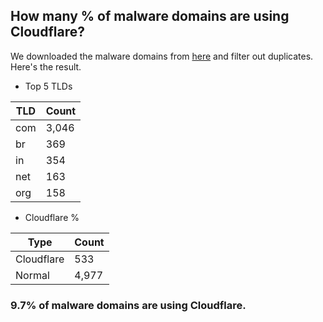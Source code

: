 ## How many % of malware domains are using Cloudflare?


We downloaded the malware domains from [here](https://urlhaus.abuse.ch) and filter out duplicates.
Here's the result.


[//]: # (start replacement)


- Top 5 TLDs

| TLD | Count |
| --- | --- |
| com | 3,046 |
| br | 369 |
| in | 354 |
| net | 163 |
| org | 158 |


- Cloudflare %

| Type | Count |
| --- | --- |
| Cloudflare | 533 |
| Normal | 4,977 |


### 9.7% of malware domains are using Cloudflare.